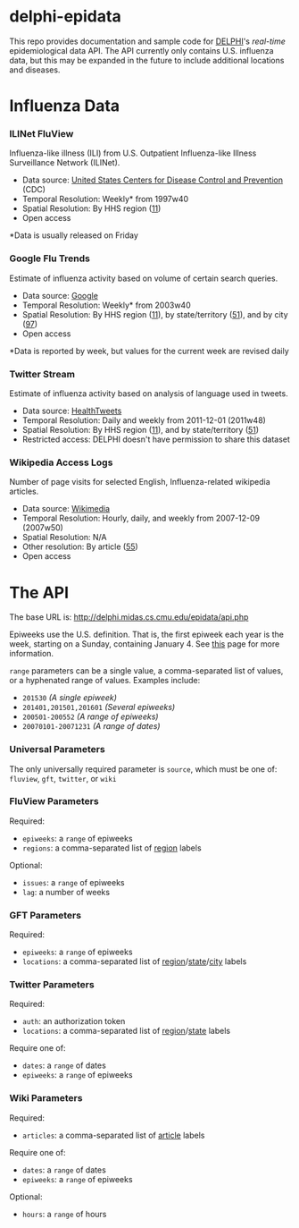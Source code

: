 # delphi-epidata

This repo provides documentation and sample code for [DELPHI](http://delphi.midas.cs.cmu.edu/)'s *real-time* epidemiological data API. The API currently only contains U.S. influenza data, but this may be expanded in the future to include additional locations and diseases.

# Influenza Data

### ILINet FluView

Influenza-like illness (ILI) from U.S. Outpatient Influenza-like Illness Surveillance Network (ILINet).
 - Data source: [United States Centers for Disease Control and Prevention](http://gis.cdc.gov/grasp/fluview/fluportaldashboard.html) (CDC)
 - Temporal Resolution: Weekly* from 1997w40
 - Spatial Resolution: By HHS region ([11](labels/regions.txt))
 - Open access

*Data is usually released on Friday

### Google Flu Trends

Estimate of influenza activity based on volume of certain search queries.
 - Data source: [Google](https://www.google.org/flutrends/)
 - Temporal Resolution: Weekly* from 2003w40
 - Spatial Resolution: By HHS region ([11](labels/regions.txt)), by state/territory ([51](labels/states.txt)), and by city ([97](labels/cities.txt))
 - Open access

*Data is reported by week, but values for the current week are revised daily

### Twitter Stream

Estimate of influenza activity based on analysis of language used in tweets.
 - Data source: [HealthTweets](http://www.healthtweets.org/)
 - Temporal Resolution: Daily and weekly from 2011-12-01 (2011w48)
 - Spatial Resolution: By HHS region ([11](labels/regions.txt)), and by state/territory ([51](labels/states.txt))
 - Restricted access: DELPHI doesn't have permission to share this dataset

### Wikipedia Access Logs

Number of page visits for selected English, Influenza-related wikipedia articles.
 - Data source: [Wikimedia](https://dumps.wikimedia.org/other/pagecounts-raw/)
 - Temporal Resolution: Hourly, daily, and weekly from 2007-12-09 (2007w50)
 - Spatial Resolution: N/A
 - Other resolution: By article ([55](labels/articles.txt))
 - Open access

# The API

The base URL is: http://delphi.midas.cs.cmu.edu/epidata/api.php

Epiweeks use the U.S. definition. That is, the first epiweek each year is the week, starting on a Sunday, containing January 4. See [this](http://www.cmmcp.org/epiweek.htm) page for more information.

`range` parameters can be a single value, a comma-separated list of values, or a hyphenated range of values. Examples include:
 - `201530` *(A single epiweek)*
 - `201401,201501,201601` *(Several epiweeks)*
 - `200501-200552` *(A range of epiweeks)*
 - `20070101-20071231` *(A range of dates)*

### Universal Parameters

The only universally required parameter is `source`, which must be one of: `fluview`, `gft`, `twitter`, or `wiki`

### FluView Parameters

Required:
 - `epiweeks`: a `range` of epiweeks
 - `regions`: a comma-separated list of [region](labels/regions.txt) labels

Optional:
 - `issues`: a `range` of epiweeks
 - `lag`: a number of weeks

### GFT Parameters

Required:
 - `epiweeks`: a `range` of epiweeks
 - `locations`: a comma-separated list of [region](labels/regions.txt)/[state](labels/states.txt)/[city](labels/cities.txt) labels

### Twitter Parameters

Required:
 - `auth`: an authorization token
 - `locations`: a comma-separated list of [region](labels/regions.txt)/[state](labels/states.txt) labels

Require one of:
 - `dates`: a `range` of dates
 - `epiweeks`: a `range` of epiweeks

### Wiki Parameters

Required:
 - `articles`: a comma-separated list of [article](labels/articles.txt) labels

Require one of:
 - `dates`: a `range` of dates
 - `epiweeks`: a `range` of epiweeks

Optional:
 - `hours`: a `range` of hours
